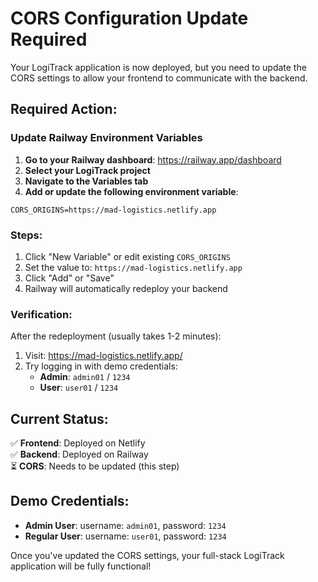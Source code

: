# CORS Configuration Update Required

Your LogiTrack application is now deployed, but you need to update the CORS settings to allow your frontend to communicate with the backend.

## Required Action:

### Update Railway Environment Variables

1. **Go to your Railway dashboard**: https://railway.app/dashboard
2. **Select your LogiTrack project**
3. **Navigate to the Variables tab**
4. **Add or update the following environment variable**:

```
CORS_ORIGINS=https://mad-logistics.netlify.app
```

### Steps:
1. Click "New Variable" or edit existing `CORS_ORIGINS`
2. Set the value to: `https://mad-logistics.netlify.app`
3. Click "Add" or "Save"
4. Railway will automatically redeploy your backend

### Verification:
After the redeployment (usually takes 1-2 minutes):
1. Visit: https://mad-logistics.netlify.app/
2. Try logging in with demo credentials:
   - **Admin**: `admin01` / `1234`
   - **User**: `user01` / `1234`

## Current Status:
✅ **Frontend**: Deployed on Netlify  
✅ **Backend**: Deployed on Railway  
⏳ **CORS**: Needs to be updated (this step)  

## Demo Credentials:
- **Admin User**: username: `admin01`, password: `1234`
- **Regular User**: username: `user01`, password: `1234`

Once you've updated the CORS settings, your full-stack LogiTrack application will be fully functional!